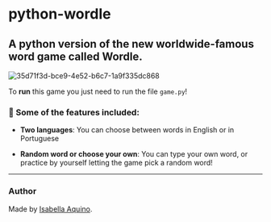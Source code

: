 # python-wordle
A python version of the new worldwide-famous word game called Wordle.  
---
![35d71f3d-bce9-4e52-b6c7-1a9f335dc868](https://github.com/isabellaaquino/python-wordle/assets/76221367/984acdb2-92f1-4b35-9100-5bbf96c5254b)

To **run** this game you just need to run the file `game.py`!  

### :pushpin: Some of the features included:
- **Two languages**: You can choose between words in English or in Portuguese

- **Random word or choose your own**: You can type your own word, or practice by yourself letting the game pick a random word!  

---
### Author
Made by [Isabella Aquino](https://github.com/isabellaaquino).
